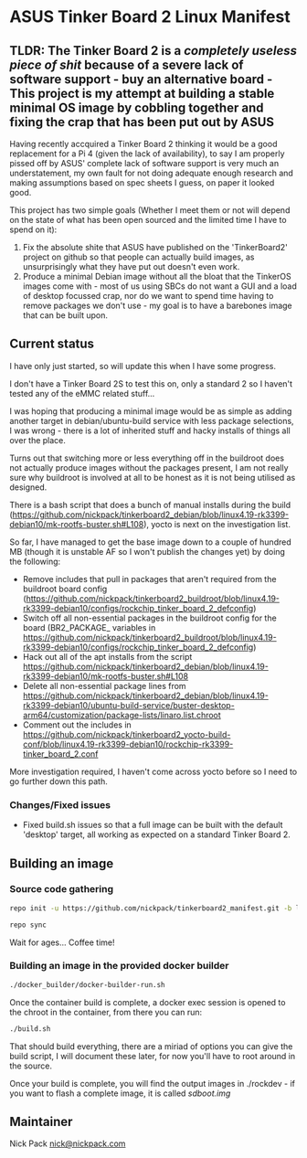 # ASUS Tinker Board 2 Linux Manifest

## TLDR: The Tinker Board 2 is a *completely useless piece of shit* because of a severe lack of software support - buy an alternative board - This project is my attempt at building a stable minimal OS image by cobbling together and fixing the crap that has been put out by ASUS

Having recently accquired a Tinker Board 2 thinking it would be a good replacement for a Pi 4 (given the lack of availability),
to say I am properly pissed off by ASUS' complete lack of software support is very much an understatement, my own fault for not doing adequate enough research and making assumptions based on spec sheets I guess, on paper it looked good.

This project has two simple goals (Whether I meet them or not will depend on the state of what has been open sourced and the limited time I have to spend on it):

1. Fix the absolute shite that ASUS have published on the 'TinkerBoard2' project on github so that people can actually build images, as unsurprisingly what they have put out doesn't even work.
2. Produce a minimal Debian image without all the bloat that the TinkerOS images come with - most of us using SBCs do not want a GUI and a load of desktop focussed crap, nor do we want to spend time having to remove packages we don't use - my goal is to have a barebones image that can be built upon.

## Current status

I have only just started, so will update this when I have some progress.

I don't have a Tinker Board 2S to test this on, only a standard 2 so I haven't tested any of the eMMC related stuff...

I was hoping that producing a minimal image would be as simple as adding another target in debian/ubuntu-build service with less package selections, I was wrong - there is a lot of inherited stuff and hacky installs of things all over the place.

Turns out that switching more or less everything off in the buildroot does not actually produce images without the packages present, I am not really sure why buildroot is involved at all to be honest as it is not being utilised as designed. 

There is a bash script that does a bunch of manual installs during the build (https://github.com/nickpack/tinkerboard2_debian/blob/linux4.19-rk3399-debian10/mk-rootfs-buster.sh#L108), yocto is next on the investigation list.

So far, I have managed to get the base image down to a couple of hundred MB (though it is unstable AF so I won't publish the changes yet) by doing the following:

* Remove includes that pull in packages that aren't required from the buildroot board config (https://github.com/nickpack/tinkerboard2_buildroot/blob/linux4.19-rk3399-debian10/configs/rockchip_tinker_board_2_defconfig)
* Switch off all non-essential packages in the buildroot config for the board (BR2_PACKAGE_ variables in https://github.com/nickpack/tinkerboard2_buildroot/blob/linux4.19-rk3399-debian10/configs/rockchip_tinker_board_2_defconfig)
* Hack out all of the apt installs from the script https://github.com/nickpack/tinkerboard2_debian/blob/linux4.19-rk3399-debian10/mk-rootfs-buster.sh#L108
* Delete all non-essential package lines from https://github.com/nickpack/tinkerboard2_debian/blob/linux4.19-rk3399-debian10/ubuntu-build-service/buster-desktop-arm64/customization/package-lists/linaro.list.chroot
* Comment out the includes in https://github.com/nickpack/tinkerboard2_yocto-build-conf/blob/linux4.19-rk3399-debian10/rockchip-rk3399-tinker_board_2.conf

More investigation required, I haven't come across yocto before so I need to go further down this path.

### Changes/Fixed issues
* Fixed build.sh issues so that a full image can be built with the default 'desktop' target, all working as expected on a standard Tinker Board 2.

## Building an image

### Source code gathering

```bash
repo init -u https://github.com/nickpack/tinkerboard2_manifest.git -b linux4.19-rk3399-debian10
```

```bash
repo sync
```

Wait for ages... Coffee time!

### Building an image in the provided docker builder

```bash
./docker_builder/docker-builder-run.sh
```

Once the container build is complete, a docker exec session is opened to the chroot in the container, from there you can run:

```bash
./build.sh
```

That should build everything, there are a miriad of options you can give the build script, I will document these later, for now you'll have to root around in the source.

Once your build is complete, you will find the output images in ./rockdev - if you want to flash a complete image, it is called *sdboot.img*

## Maintainer

Nick Pack <nick@nickpack.com>
